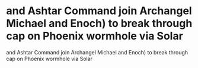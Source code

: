 # and Ashtar Command join Archangel Michael and Enoch) to break through cap on Phoenix wormhole via Solar

and Ashtar Command join Archangel Michael and Enoch) to break through cap on Phoenix wormhole via Solar
